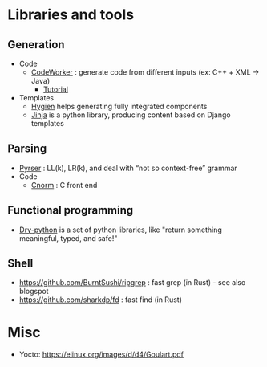 # Libraries and tools
## Generation
* Code
  * [CodeWorker](http://www.codeworker.org/history/) : generate code from different inputs (ex: C++ + XML -> Java)
    * [Tutorial](https://linuxfr.org/news/codeworker-44)
* Templates
  * [Hygien](https://github.com/jondot/hygen) helps generating fully integrated components 
  * [Jinja](https://jinja.palletsprojects.com/en/2.11.x/) is a python library, producing content based on Django templates

## Parsing
* [Pyrser](http://pythonhosted.org/pyrser/quickstart.html#about-pyrser) : LL(k), LR(k), and deal with “not so context-free” grammar
* Code
  * [Cnorm](http://pythonhosted.org/cnorm/intro.html#about-cnorm) : C front end
  
## Functional programming
* [Dry-python](https://github.com/dry-python) is a set of python libraries, like "return something meaningful, typed, and safe!"

## Shell
* https://github.com/BurntSushi/ripgrep : fast grep (in Rust) - see also blogspot
* https://github.com/sharkdp/fd : fast find (in Rust)

# Misc
* Yocto: https://elinux.org/images/d/d4/Goulart.pdf
